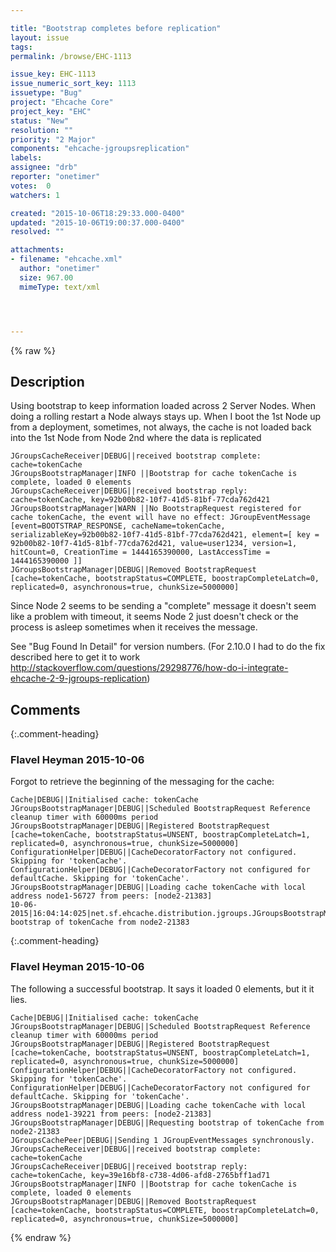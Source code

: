 ```yaml
---

title: "Bootstrap completes before replication"
layout: issue
tags: 
permalink: /browse/EHC-1113

issue_key: EHC-1113
issue_numeric_sort_key: 1113
issuetype: "Bug"
project: "Ehcache Core"
project_key: "EHC"
status: "New"
resolution: ""
priority: "2 Major"
components: "ehcache-jgroupsreplication"
labels: 
assignee: "drb"
reporter: "onetimer"
votes:  0
watchers: 1

created: "2015-10-06T18:29:33.000-0400"
updated: "2015-10-06T19:00:37.000-0400"
resolved: ""

attachments:
- filename: "ehcache.xml"
  author: "onetimer"
  size: 967.00
  mimeType: text/xml




---
```


{% raw %}

## Description

<div markdown="1" class="description">

Using bootstrap to keep information loaded across 2 Server Nodes.  When doing a rolling restart a Node always stays up.  When I boot the 1st Node up from a deployment, sometimes, not always, the cache is not loaded back into the 1st Node from Node 2nd where the data is replicated


```
JGroupsCacheReceiver|DEBUG||received bootstrap complete:   cache=tokenCache
JGroupsBootstrapManager|INFO ||Bootstrap for cache tokenCache is complete, loaded 0 elements
JGroupsCacheReceiver|DEBUG||received bootstrap reply:      cache=tokenCache, key=92b00b82-10f7-41d5-81bf-77cda762d421
JGroupsBootstrapManager|WARN ||No BootstrapRequest registered for cache tokenCache, the event will have no effect: JGroupEventMessage [event=BOOTSTRAP_RESPONSE, cacheName=tokenCache, serializableKey=92b00b82-10f7-41d5-81bf-77cda762d421, element=[ key = 92b00b82-10f7-41d5-81bf-77cda762d421, value=user1234, version=1, hitCount=0, CreationTime = 1444165390000, LastAccessTime = 1444165390000 ]]
JGroupsBootstrapManager|DEBUG||Removed BootstrapRequest [cache=tokenCache, bootstrapStatus=COMPLETE, boostrapCompleteLatch=0, replicated=0, asynchronous=true, chunkSize=5000000]
```


Since Node 2 seems to be sending a "complete" message it doesn't seem like a problem with timeout, it seems Node 2 just doesn't check or the process is asleep sometimes when it receives the message.

See "Bug Found In Detail" for version numbers.
(For 2.10.0 I had to do the fix described here to get it to work http://stackoverflow.com/questions/29298776/how-do-i-integrate-ehcache-2-9-jgroups-replication)

</div>

## Comments


{:.comment-heading}
### **Flavel Heyman** <span class="date">2015-10-06</span>

<div markdown="1" class="comment">

Forgot to retrieve the beginning of the messaging for the cache:

```
Cache|DEBUG||Initialised cache: tokenCache
JGroupsBootstrapManager|DEBUG||Scheduled BootstrapRequest Reference cleanup timer with 60000ms period
JGroupsBootstrapManager|DEBUG||Registered BootstrapRequest [cache=tokenCache, bootstrapStatus=UNSENT, boostrapCompleteLatch=1, replicated=0, asynchronous=true, chunkSize=5000000]
ConfigurationHelper|DEBUG||CacheDecoratorFactory not configured. Skipping for 'tokenCache'.
ConfigurationHelper|DEBUG||CacheDecoratorFactory not configured for defaultCache. Skipping for 'tokenCache'.
JGroupsBootstrapManager|DEBUG||Loading cache tokenCache with local address node1-56727 from peers: [node2-21383]
10-06-2015|16:04:14:025|net.sf.ehcache.distribution.jgroups.JGroupsBootstrapManager|DEBUG||Requesting bootstrap of tokenCache from node2-21383
```


</div>


{:.comment-heading}
### **Flavel Heyman** <span class="date">2015-10-06</span>

<div markdown="1" class="comment">

The following a successful bootstrap.  It says it loaded 0 elements, but it it lies.


```
Cache|DEBUG||Initialised cache: tokenCache
JGroupsBootstrapManager|DEBUG||Scheduled BootstrapRequest Reference cleanup timer with 60000ms period
JGroupsBootstrapManager|DEBUG||Registered BootstrapRequest [cache=tokenCache, bootstrapStatus=UNSENT, boostrapCompleteLatch=1, replicated=0, asynchronous=true, chunkSize=5000000]
ConfigurationHelper|DEBUG||CacheDecoratorFactory not configured. Skipping for 'tokenCache'.
ConfigurationHelper|DEBUG||CacheDecoratorFactory not configured for defaultCache. Skipping for 'tokenCache'.
JGroupsBootstrapManager|DEBUG||Loading cache tokenCache with local address node1-39221 from peers: [node2-21383]
JGroupsBootstrapManager|DEBUG||Requesting bootstrap of tokenCache from node2-21383
JGroupsCachePeer|DEBUG||Sending 1 JGroupEventMessages synchronously.
JGroupsCacheReceiver|DEBUG||received bootstrap complete:   cache=tokenCache
JGroupsCacheReceiver|DEBUG||received bootstrap reply:      cache=tokenCache, key=39e16bf8-c738-4d06-afd8-2765bff1ad71
JGroupsBootstrapManager|INFO ||Bootstrap for cache tokenCache is complete, loaded 0 elements
JGroupsBootstrapManager|DEBUG||Removed BootstrapRequest [cache=tokenCache, bootstrapStatus=COMPLETE, boostrapCompleteLatch=0, replicated=0, asynchronous=true, chunkSize=5000000]
```


</div>



{% endraw %}
